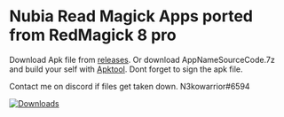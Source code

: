 # Nubia Read Magick Apps ported from RedMagick 8 pro
Download Apk file from [releases](https://github.com/N3kowarriorCZenchilada/Red-Magick-Ported-Apps-RM8p/releases).
Or download AppNameSourceCode.7z and build your self with [Apktool](https://ibotpeaches.github.io/Apktool/). Dont forget to sign the apk file.

Contact me on discord if files get taken down. N3kowarrior#6594

[![Downloads](https://img.shields.io/github/downloads/N3kowarriorCZenchilada/Red-Magick-Ported-Apps-RM8p/total?style=flat-square)](https://github.com/N3kowarriorCZenchilada/Red-Magick-Ported-Apps-RM8p/releases)

